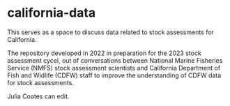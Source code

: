 # california-data
This serves as a space to discuss data related to stock assessments for California.  

The repository developed in 2022 in preparation for the 2023 stock assessment cycel, out of conversations between National Marine Fisheries Service (NMFS) stock assessment scientists and California Department of Fish and Widlife (CDFW) staff to improve the understanding of CDFW data for stock assessments.

Julia Coates can edit.  
